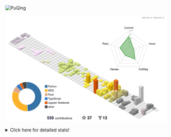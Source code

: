 ![PuQing](https://user-images.githubusercontent.com/27223114/171565019-9a56fae6-b08b-421f-99db-7e830da42371.png)

![](./profile-3d-contrib/profile-season-animate.svg)

<details>
<summary>Click here for detailed stats!</summary>

<!--START_SECTION:waka-->
![Lines of code](https://img.shields.io/badge/From%20Hello%20World%20I%27ve%20Written-1.2%20million%20lines%20of%20code-blue)

**🐱 My GitHub Data** 

> 📦 277.9 kB Used in GitHub's Storage 
 > 
> 🏆 166 Contributions in the Year 2024
 > 
> 🚫 Not Opted to Hire
 > 
> 📜 46 Public Repositories 
 > 
> 🔑 27 Private Repositories 
 > 
**I'm an Early 🐤** 

```text
🌞 Morning                468 commits         ██░░░░░░░░░░░░░░░░░░░░░░░   09.74 % 
🌆 Daytime                2299 commits        ████████████░░░░░░░░░░░░░   47.85 % 
🌃 Evening                1072 commits        ██████░░░░░░░░░░░░░░░░░░░   22.31 % 
🌙 Night                  966 commits         █████░░░░░░░░░░░░░░░░░░░░   20.10 % 
```


📊 **This Week I Spent My Time On** 

```text
💬 Programming Languages: 
Python                   9 hrs 55 mins       ███████████░░░░░░░░░░░░░░   44.61 % 
TypeScript               7 hrs 23 mins       ████████░░░░░░░░░░░░░░░░░   33.24 % 
JSON                     1 hr 47 mins        ██░░░░░░░░░░░░░░░░░░░░░░░   08.08 % 
Bash                     1 hr 3 mins         █░░░░░░░░░░░░░░░░░░░░░░░░   04.78 % 
Rust                     32 mins             █░░░░░░░░░░░░░░░░░░░░░░░░   02.45 % 

🔥 Editors: 
VS Code                  21 hrs 59 mins      █████████████████████████   98.88 % 
Obsidian                 14 mins             ░░░░░░░░░░░░░░░░░░░░░░░░░   01.12 % 

💻 Operating System: 
Linux                    11 hrs 22 mins      █████████████░░░░░░░░░░░░   51.13 % 
WSL                      10 hrs 23 mins      ████████████░░░░░░░░░░░░░   46.73 % 
Windows                  28 mins             █░░░░░░░░░░░░░░░░░░░░░░░░   02.14 % 
```


<!--END_SECTION:waka-->
</details>
